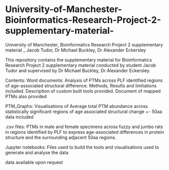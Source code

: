 # University-of-Manchester-Bioinformatics-Research-Project-2-supplementary-material-
University of Manchester, Bioinformatics Research Project 2 supplementary material _ Jacob Tudor, Dr Michael Buckley, Dr Alexander Eckersley

This repository contains the supplementary material for Bioinformatics Research Project 2 supplementary material conducted by student Jacob Tudor and supervised by Dr Michael Buckley, Dr Alexander Eckersley.  

Contents: 
Word documents: Analysis of PTMs across PLF identified regions of age-associated structural difference. Methods, Results and limitations included. Description of custom built tools provided. Document of mapped PTMs also provided

PTM_Graphs: Visualisations of Average total PTM abundance across statistically significant regions of age associated structural change +- 50aa data included 

.csv files: PTMs in male and female specimens across fuzzy and jumbo rats in regions identified by PLF to express age-associated differences in protein structure and the surrounding adjacent 50aa regions. 

Jupyter notebooks: Files used to build the tools and visualisations used to generate and analyse the data

data available upon request
